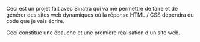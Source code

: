 Ceci est un projet fait avec Sinatra qui va me permettre de faire et de générer des sites web dynamiques où la réponse HTML / CSS dépendra du code que je vais écrire.




Ceci constitue une ébauche et une première réalisation d'un site web.




